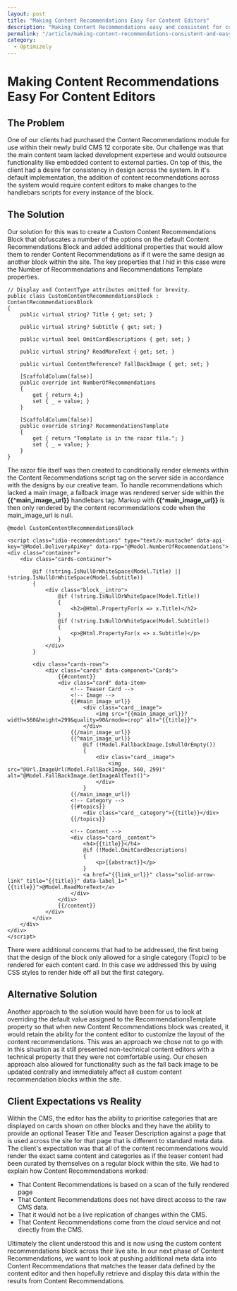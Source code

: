 ```yaml
---
layout: post
title: "Making Content Recommendations Easy For Content Editors"
description: "Making Content Recommendations easy and consistent for content editors using a custom block."
permalink: "/article/making-content-recommendations-consistent-and-easy-for-content-editors"
category:
  - Optimizely
---
```


# Making Content Recommendations Easy For Content Editors

## The Problem
One of our clients had purchased the Content Recommendations module for use within their newly build CMS 12 corporate site.  Our challenge was that the main content team lacked development expertese and would outsource functionality like embedded content to external parties.  On top of this, the client had a desire for consistency in design across the system.  In it's default implementation, the addition of content recommendations across the system would require content editors to make changes to the handlebars scripts for every instance of the block.

## The Solution
Our solution for this was to create a Custom Content Recommendations Block that obfuscates a number of the options on the default Content Recommendations Block and added additional properties that would allow them to render Content Recommendations as if it were the same design as another block within the site.  The key properties that I hid in this case were the Number of Recommendations and Recommendations Template properties.

```
// Display and ContentType attributes omitted for brevity.
public class CustomContentRecommendationsBlock : ContentRecommendationsBlock
{
    public virtual string? Title { get; set; }

    public virtual string? Subtitle { get; set; }

    public virtual bool OmitCardDescriptions { get; set; }

    public virtual string? ReadMoreText { get; set; }

    public virtual ContentReference? FallBackImage { get; set; }

    [ScaffoldColumn(false)]
    public override int NumberOfRecommendations
    {
        get { return 4;}
        set { _ = value; }
    }

    [ScaffoldColumn(false)]
    public override string? RecommendationsTemplate
    {
        get { return "Template is in the razor file."; }
        set { _ = value; }
    }
}
```

The razor file itself was then created to conditionally render elements within the Content Recommendations script tag on the server side in accordance with the designs by our creative team. To handle recommendations which lacked a main image, a fallback image was rendered server side within the **{{^main_image_url}}** handlebars tag.  Markup with **{{^main_image_url}}** is then only rendered by the content recommendations code when the main_image_url is null.

```
@model CustomContentRecommendationsBlock

<script class="idio-recommendations" type="text/x-mustache" data-api-key="@Model.DeliveryApiKey" data-rpp="@Model.NumberOfRecommendations">
<div class="container">
    <div class="cards-container">

        @if (!string.IsNullOrWhiteSpace(Model.Title) || !string.IsNullOrWhiteSpace(Model.Subtitle))
        {
            <div class="block__intro">
                @if (!string.IsNullOrWhiteSpace(Model.Title))
                {
                    <h2>@Html.PropertyFor(x => x.Title)</h2>
                }
                @if (!string.IsNullOrWhiteSpace(Model.Subtitle))
                {
                    <p>@Html.PropertyFor(x => x.Subtitle)</p>
                }
            </div>
        }

        <div class="cards-rows">
            <div class="cards" data-component="Cards">
                {{#content}}
                <div class="card" data-item>
                    <!-- Teaser Card -->
                    <!-- Image -->
                    {{#main_image_url}}
                        <div class="card__image">
                            <img src="{{main_image_url}}?width=560&height=299&quality=90&rmode=crop" alt="{{title}}">
                        </div>
                    {{/main_image_url}}
                    {{^main_image_url}}
                        @if (!Model.FallbackImage.IsNullOrEmpty())
                        {
                            <div class="card__image">
                                <img src="@Url.ImageUrl(Model.FallBackImage, 560, 299)" alt="@Model.FallBackImage.GetImageAltText()">
                            </div>
                        }
                    {{/main_image_url}}
                    <!-- Category -->
                    {{#topics}}
                        <div class="card__category">{{title}}</div>
                    {{/topics}}

                    <!-- Content -->
                    <div class="card__content">
                        <h4>{{title}}</h4>
                        @if (!Model.OmitCardDescriptions)
                        {
                            <p>{{abstract}}</p>
                        }
                        <a href="{{link_url}}" class="solid-arrow-link" title="{{title}}" data-label_1="{{title}}">@Model.ReadMoreText</a>
                    </div>
                </div>
                {{/content}}
            </div>
        </div>
    </div>
</div>
</script>
```

There were additional concerns that had to be addressed, the first being that the design of the block only allowed for a single category (Topic) to be rendered for each content card.  In this case we addressed this by using CSS styles to render hide off all but the first category.

## Alternative Solution

Another approach to the solution would have been for us to look at overriding the default value assigned to the RecommendationsTemplate property so that when new Content Recommendations block was created, it would retain the ability for the content editor to customize the layout of the content recommendations.  This was an approach we chose not to go with in this situation as it still presented non-technical content editors with a technical property that they were not comfortable using.  Our chosen approach also allowed for functionality such as the fall back image to be updated centrally and immediately affect all custom content recommendation blocks within the site.

## Client Expectations vs Reality

Within the CMS, the editor has the ability to prioritise categories that are displayed on cards shown on other blocks and they have the ability to provide an optional Teaser Title and Teaser Description against a page that is used across the site for that page that is different to standard meta data.  The client's expectation was that all of the content recommendations would render the exact same content and categories as if the teaser content had been curated by themselves on a regular block within the site. We had to explain how Content Recommendations worked:

- That Content Recommendations is based on a scan of the fully rendered page
- That Content Recommendations does not have direct access to the raw CMS data.
- That it would not be a live replication of changes within the CMS.
- That Content Recommendations come from the cloud service and not directly from the CMS.

Ultimately the client understood this and is now using the custom content recommendations block across their live site. In our next phase of Content Recommendations, we want to look at pushing additional meta data into Content Recommendations that matches the teaser data defined by the content editor and then hopefully retrieve and display this data within the results from Content Recommendations.
